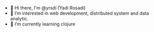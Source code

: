 - 👋 Hi there, I'm @yrsdi (Yadi Rosadi)
- 👀 I’m interested in web development, distributed system and data analytic.
- 🌱 I’m currently learning clojure
<!---
### 📫 You can reach me on..  to collaborate on ...
--->
